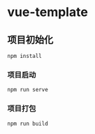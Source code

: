 # vue-template

## 项目初始化
```
npm install
```

### 项目启动
```
npm run serve
```

### 项目打包
```
npm run build
```



